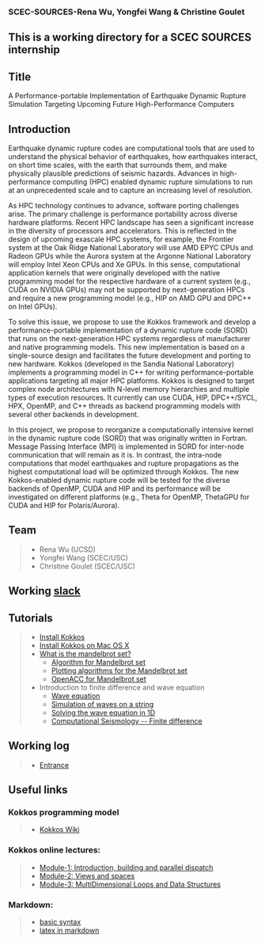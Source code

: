 ### SCEC-SOURCES-Rena Wu, Yongfei Wang & Christine Goulet
This is a working directory for a SCEC SOURCES internship
---

## Title
A Performance-portable Implementation of Earthquake Dynamic Rupture Simulation Targeting Upcoming Future High-Performance Computers

## Introduction
Earthquake dynamic rupture codes are computational tools that are used to understand the physical behavior of earthquakes, how earthquakes interact, on short time scales, with the earth that surrounds them, and make physically plausible predictions of seismic hazards. Advances in high-performance computing (HPC) enabled dynamic rupture simulations to run at an unprecedented scale and to capture an increasing level of resolution.

As HPC technology continues to advance, software porting challenges arise. The primary challenge is performance portability across diverse hardware platforms. Recent HPC landscape has seen a significant increase in the diversity of processors and accelerators. This is reflected in the design of upcoming exascale HPC systems, for example, the Frontier system at the Oak Ridge National Laboratory will use AMD EPYC CPUs and Radeon GPUs while the Aurora system at the Argonne National Laboratory will employ Intel Xeon CPUs and Xe GPUs. In this sense, computational application kernels that were originally developed with the native programming model for the respective hardware of a current system (e.g., CUDA on NVIDIA GPUs) may not be supported by next-generation HPCs and require a new programming model (e.g., HIP on AMD GPU and DPC++ on Intel GPUs).

To solve this issue, we propose to use the Kokkos framework and develop a performance-portable implementation of a dynamic rupture code (SORD)  that runs on the next-generation HPC systems regardless of manufacturer and native programming models. This new implementation is based on a single-source design and facilitates the future development and porting to new hardware. Kokkos (developed in the Sandia National Laboratory) implements a programming model in C++ for writing performance-portable applications targeting all major HPC platforms. Kokkos is designed to target complex node architectures with N-level memory hierarchies and multiple types of execution resources. It currently can use CUDA, HIP, DPC++/SYCL, HPX, OpenMP, and C++ threads as backend programming models with several other backends in development.

In this project, we propose to reorganize a computationally intensive kernel in the dynamic rupture code (SORD) that was originally written in Fortran. Message Passing Interface (MPI) is implemented in SORD for inter-node communication that will remain as it is. In contrast, the intra-node computations that model earthquakes and rupture propagations as the highest computational load will be optimized through Kokkos. The new Kokkos-enabled dynamic rupture code will be tested for the diverse backends of OpenMP, CUDA and HIP and its performance will be investigated on different platforms (e.g., Theta for OpenMP, ThetaGPU for CUDA and HIP for Polaris/Aurora). 

## Team
>* Rena Wu (UCSD)
>* Yongfei Wang (SCEC/USC)
>* Christine Goulet (SCEC/USC)

## Working [slack](https://scecsources.slack.com)

## Tutorials
>* [Install Kokkos](/Kokkos-tutorial/notes/install_kokkos.md)
>* [Install Kokkos on Mac OS X](/Kokkos-tutorial/notes/kokkos_on_mac.md)
>* [What is the mandelbrot set?](https://mathworld.wolfram.com/MandelbrotSet.html)
>	* [Algorithm for Mandelbrot set](https://complex-analysis.com/content/mandelbrot_set.html#:~:text=The%20simplest%20algorithm%20for%20generating,is%20chosen%20for%20that%20pixel.)
>	* [Plotting algorithms for the Mandelbrot set](https://en.wikipedia.org/wiki/Plotting_algorithms_for_the_Mandelbrot_set)
>	* [OpenACC for Mandelbrot set](/Kokkos-tutorial/learn-by-example/code/handson/3/mandelbrot_kokkos/doc/advanced-openacc-techniques.pdf)
>* Introduction to finite difference and wave equation 
>	* [Wave equation](https://en.wikipedia.org/wiki/Wave_equation)
>	* [Simulation of waves on a string](http://hplgit.github.io/num-methods-for-PDEs/doc/pub/wave/html/._wave001.html#wave:string)
>	* [Solving the wave equation in 1D](https://wiki.seg.org/wiki/Solving_the_wave_equation_in_1D)
>	* [Computational Seismology -- Finite difference](/notes/Lecture03.pdf)

## Working log
>* [Entrance](https://docs.google.com/presentation/d/1HhAPIeLVFGljRR52KogsXN_SRYyyrFbmcD36ymoxWTg/edit?usp=sharing)

## Useful links
### Kokkos programming model
> -	[Kokkos Wiki](https://github.com/kokkos/kokkos/wiki/The-Kokkos-Programming-Guide)

### Kokkos online lectures:
> * [Module-1: Introduction, building and parallel dispatch](https://youtu.be/rUIcWtFU5qM)
> * [Module-2: Views and spaces](https://youtu.be/O-asHTtO7O4)
> * [Module-3: MultiDimensional Loops and Data Structures](https://youtu.be/nGyJS8u-6GY)

### Markdown:
> * [basic syntax](https://www.markdownguide.org/basic-syntax/)
> * [latex in markdown](https://ashki23.github.io/markdown-latex.html)
